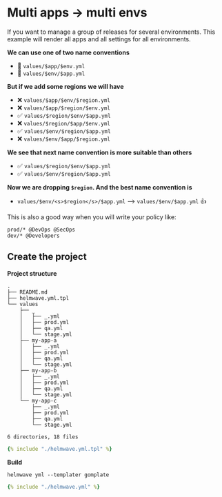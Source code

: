 # Multi apps -> multi envs

If you want to manage a group of releases for several environments.
This example will render all apps and all settings for all environments.

**We can use one of two name conventions**

- 🤔 `values/$app/$env.yml`
- 🤔 `values/$env/$app.yml`

**But if we add some regions we will have**

- ❌ `values/$app/$env/$region.yml`
- ❌ `values/$app/$region/$env.yml`
- ✅ `values/$region/$env/$app.yml`
- ❌ `values/$region/$app/$env.yml`
- ✅ `values/$env/$region/$app.yml`
- ❌ `values/$env/$app/$region.yml`

**We see that next name convention is more suitable than others**

- ✅ `values/$region/$env/$app.yml`
- ✅ `values/$env/$region/$app.yml`

**Now we are dropping `$region`. And the best name convention is**

- `values/$env/<s>$region</s>/$app.yml` –>  `values/$env/$app.yml` 👍

This is also a good way when you will write your policy like:

```
prod/* @DevOps @SecOps
dev/* @Developers
```


## Create the project

**Project structure**

```shell
.
├── README.md
├── helmwave.yml.tpl
└── values
    ├── _
    │   ├── _.yml
    │   ├── prod.yml
    │   ├── qa.yml
    │   └── stage.yml
    ├── my-app-a
    │   ├── _.yml
    │   ├── prod.yml
    │   ├── qa.yml
    │   └── stage.yml
    ├── my-app-b
    │   ├── _.yml
    │   ├── prod.yml
    │   ├── qa.yml
    │   └── stage.yml
    └── my-app-c
        ├── _.yml
        ├── prod.yml
        ├── qa.yml
        └── stage.yml

6 directories, 18 files
```


```yaml title="helmwave.yml.tpl"
{% include "./helmwave.yml.tpl" %}
```

**Build**

```shell
helmwave yml --templater gomplate 
```

```yaml title="helmwave.yml"
{% include "./helmwave.yml" %}
```

